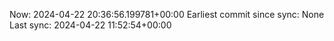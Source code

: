 Now: 2024-04-22 20:36:56.199781+00:00 Earliest commit since sync: None Last sync: 2024-04-22 11:52:54+00:00

